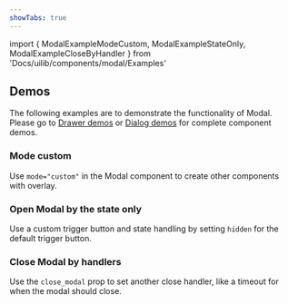 ```yaml
---
showTabs: true
---
```


import {
ModalExampleModeCustom,
ModalExampleStateOnly,
ModalExampleCloseByHandler
} from 'Docs/uilib/components/modal/Examples'

## Demos

The following examples are to demonstrate the functionality of Modal. Please go to [Drawer demos](/uilib/components/drawer/demos) or [Dialog demos](/uilib/components/drawer/demos) for complete component demos.

### Mode custom

Use `mode="custom"` in the Modal component to create other components with overlay.

<ModalExampleModeCustom />

### Open Modal by the state only

Use a custom trigger button and state handling by setting `hidden` for the default trigger button.

<ModalExampleStateOnly />

### Close Modal by handlers

Use the `close_modal` prop to set another close handler, like a timeout for when the modal should close.

<ModalExampleCloseByHandler />

